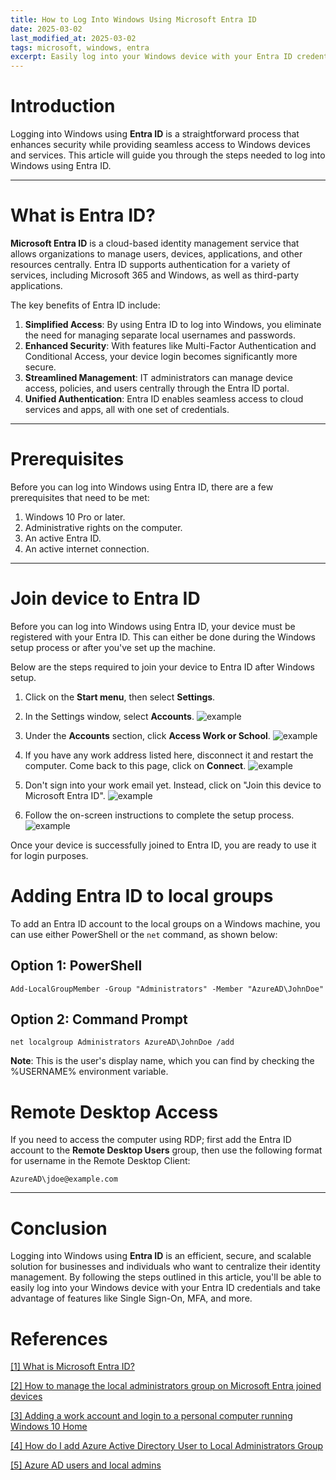 ```yaml
---
title: How to Log Into Windows Using Microsoft Entra ID
date: 2025-03-02
last_modified_at: 2025-03-02
tags: microsoft, windows, entra 
excerpt: Easily log into your Windows device with your Entra ID credentials and take advantage of features like Single Sign-On, MFA, and more.
---
```


# Introduction

Logging into Windows using **Entra ID** is a straightforward process that enhances security while providing seamless access to Windows devices and services. This article will guide you through the steps needed to log into Windows using Entra ID.

---

# What is Entra ID?

**Microsoft Entra ID** is a cloud-based identity management service that allows organizations to manage users, devices, applications, and other resources centrally. Entra ID supports authentication for a variety of services, including Microsoft 365 and Windows, as well as third-party applications.

The key benefits of Entra ID include:

1. **Simplified Access**: By using Entra ID to log into Windows, you eliminate the need for managing separate local usernames and passwords.
2. **Enhanced Security**: With features like Multi-Factor Authentication and Conditional Access, your device login becomes significantly more secure.
3. **Streamlined Management**: IT administrators can manage device access, policies, and users centrally through the Entra ID portal.
4. **Unified Authentication**: Entra ID enables seamless access to cloud services and apps, all with one set of credentials.

---

# Prerequisites

Before you can log into Windows using Entra ID, there are a few prerequisites that need to be met:

1. Windows 10 Pro or later.
2. Administrative rights on the computer.
3. An active Entra ID.
4. An active internet connection.

---

# Join device to Entra ID

Before you can log into Windows using Entra ID, your device must be registered with your Entra ID. This can either be done during the Windows setup process or after you've set up the machine. 

Below are the steps required to join your device to Entra ID after Windows setup.

1. Click on the **Start menu**, then select **Settings**.
   
2. In the Settings window, select **Accounts**.
    ![example](/assets/images/2025-03-02-windows-login-entra-id-1.png)

3. Under the **Accounts** section, click **Access Work or School**. 
   ![example](/assets/images/2025-03-02-windows-login-entra-id-2.png)

4. If you have any work address listed here, disconnect it and restart the computer. Come back to this page, click on **Connect**.
    ![example](/assets/images/2025-03-02-windows-login-entra-id-3.png)

5. Don't sign into your work email yet. Instead, click on "Join this device to Microsoft Entra ID".
       ![example](/assets/images/2025-03-02-windows-login-entra-id-4.png)

6. Follow the on-screen instructions to complete the setup process.
       ![example](/assets/images/2025-03-02-windows-login-entra-id-5.png)


Once your device is successfully joined to Entra ID, you are ready to use it for login purposes. 


# Adding Entra ID to local groups
To add an Entra ID account to the local groups on a Windows machine, you can use either PowerShell or the `net` command, as shown below:

## Option 1: PowerShell
```Add-LocalGroupMember -Group "Administrators" -Member "AzureAD\JohnDoe"```

## Option 2: Command Prompt
```net localgroup Administrators AzureAD\JohnDoe /add```

**Note**: This is the user's display name, which you can find by checking the %USERNAME% environment variable.

# Remote Desktop Access

If you need to access the computer using RDP; first add the Entra ID account to the **Remote Desktop Users** group, then use the following format for username in the Remote Desktop Client:

```AzureAD\jdoe@example.com```

---

# Conclusion

Logging into Windows using **Entra ID** is an efficient, secure, and scalable solution for businesses and individuals who want to centralize their identity management. By following the steps outlined in this article, you'll be able to easily log into your Windows device with your Entra ID credentials and take advantage of features like Single Sign-On, MFA, and more.


# References

[[1] What is Microsoft Entra ID?](https://learn.microsoft.com/en-us/entra/fundamentals/whatis)

[[2] How to manage the local administrators group on Microsoft Entra joined devices](https://learn.microsoft.com/en-us/entra/identity/devices/assign-local-admin#manually-elevate-a-user-on-a-device)

[[3] Adding a work account and login to a personal computer running Windows 10 Home](https://learn.microsoft.com/en-us/entra/identity/devices/assign-local-admin#manually-elevate-a-user-on-a-device)

[[4] How do I add Azure Active Directory User to Local Administrators Group](https://superuser.com/questions/982336/how-do-i-add-azure-active-directory-user-to-local-administrators-group)

[[5] Azure AD users and local admins](https://community.spiceworks.com/t/azure-ad-users-and-local-admins/733779)


